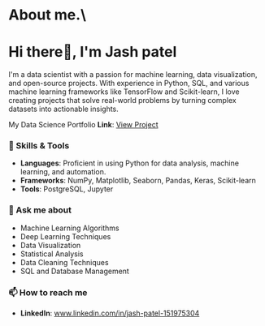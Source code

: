 # About me.\
# Hi there👋, I'm Jash patel 

I'm a data scientist with a passion for machine learning, data visualization, and open-source projects. With experience in Python, SQL, and various machine learning frameworks like TensorFlow and Scikit-learn, I love creating projects that solve real-world problems by turning complex datasets into actionable insights.

My Data Science Portfolio  **Link**: [View Project](https://github.com/jash7-git/Portfolio/blob/main/README.md)



### 💼 Skills & Tools
- **Languages**: Proficient in using Python for data analysis, machine learning, and automation.
- **Frameworks**: NumPy, Matplotlib, Seaborn, Pandas, Keras, Scikit-learn
- **Tools**: PostgreSQL, Jupyter


### 💬 Ask me about
- Machine Learning Algorithms
- Deep Learning Techniques
- Data Visualization
- Statistical Analysis
- Data Cleaning Techniques
- SQL and Database Management

### 📫 How to reach me
- **LinkedIn**: www.linkedin.com/in/jash-patel-151975304
